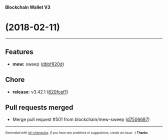 __Blockchain Wallet V3__

#   (2018-02-11)



---

## Features

- **mew:** sweep
  ([dbbf820d](https://github.com/blockchain/My-Wallet-V3/commit/dbbf820de06f9b58430f5f51b4bd56c11d73045c))


## Chore

- **release:** v3.42.1
  ([620fcef1](https://github.com/blockchain/My-Wallet-V3/commit/620fcef14fe883f82faecde0798c7364821344d9))


## Pull requests merged

- Merge pull request #501 from blockchain/mew-sweep
  ([d7506687](https://github.com/blockchain/My-Wallet-V3/commit/d7506687e2d8663c48894d999a161f340cb7c37e))



---
<sub><sup>*Generated with [git-changelog](https://github.com/rafinskipg/git-changelog). If you have any problems or suggestions, create an issue.* :) **Thanks** </sub></sup>